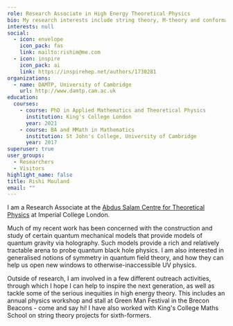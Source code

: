 ```yaml
---
role: Research Associate in High Energy Theoretical Physics
bio: My research interests include string theory, M-theory and conformal field theory
interests: null
social:
  - icon: envelope
    icon_pack: fas
    link: mailto:rishim@me.com
  - icon: inspire
    icon_pack: ai
    link: https://inspirehep.net/authors/1730281
organizations:
  - name: DAMTP, University of Cambridge
    url: http://www.damtp.cam.ac.uk
education:
  courses:
    - course: PhD in Applied Mathematics and Theoretical Physics
      institution: King's College London
      year: 2021
    - course: BA and MMath in Mathematics
      institution: St John's College, University of Cambridge
      year: 2017
superuser: true
user_groups:
  - Researchers
  - Visitors
highlight_name: false
title: Rishi Mouland
email: ""
---
```

I am a Research Associate at the [Abdus Salam Centre for Theoretical Physics](https://www.imperial.ac.uk/theoretical-physics/) at Imperial College London.

Much of my recent work has been concerned with the construction and study of certain quantum mechanical models that provide models of quantum gravity via holography. Such models provide a rich and relatively tractable arena to probe quantum black hole physics. I am also interested in generalised notions of symmetry in quantum field theory, and how they can help us open new windows to otherwise-inaccessible UV physics.

Outside of research, I am involved in a few different outreach activities, through which I hope I can help to inspire the next generation, as well as tackle some of the serious inequities in high energy theory. This includes an annual physics workshop and stall at Green Man Festival in the Brecon Beacons - come and say hi! I have also worked with King's College Maths School on string theory projects for sixth-formers.
